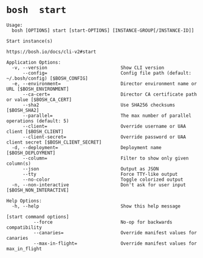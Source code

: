 # `bosh  start `

    Usage:
      bosh [OPTIONS] start [start-OPTIONS] [INSTANCE-GROUP[/INSTANCE-ID]]
    
    Start instance(s)
    
    https://bosh.io/docs/cli-v2#start
    
    Application Options:
      -v, --version                           Show CLI version
          --config=                           Config file path (default: ~/.bosh/config) [$BOSH_CONFIG]
      -e, --environment=                      Director environment name or URL [$BOSH_ENVIRONMENT]
          --ca-cert=                          Director CA certificate path or value [$BOSH_CA_CERT]
          --sha2                              Use SHA256 checksums [$BOSH_SHA2]
          --parallel=                         The max number of parallel operations (default: 5)
          --client=                           Override username or UAA client [$BOSH_CLIENT]
          --client-secret=                    Override password or UAA client secret [$BOSH_CLIENT_SECRET]
      -d, --deployment=                       Deployment name [$BOSH_DEPLOYMENT]
          --column=                           Filter to show only given column(s)
          --json                              Output as JSON
          --tty                               Force TTY-like output
          --no-color                          Toggle colorized output
      -n, --non-interactive                   Don't ask for user input [$BOSH_NON_INTERACTIVE]
    
    Help Options:
      -h, --help                              Show this help message
    
    [start command options]
              --force                         No-op for backwards compatibility
              --canaries=                     Override manifest values for canaries
              --max-in-flight=                Override manifest values for max_in_flight
